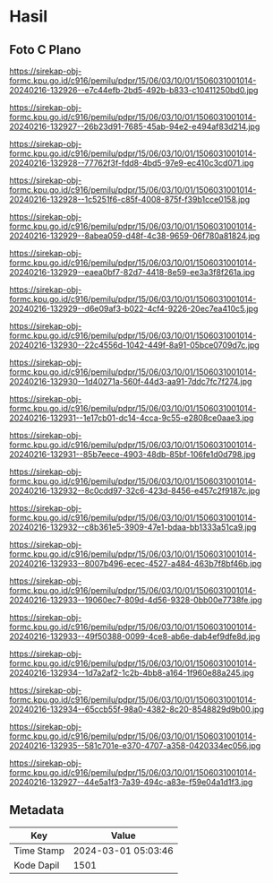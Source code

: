 # Hasil

## Foto C Plano

https://sirekap-obj-formc.kpu.go.id/c916/pemilu/pdpr/15/06/03/10/01/1506031001014-20240216-132926--e7c44efb-2bd5-492b-b833-c10411250bd0.jpg

https://sirekap-obj-formc.kpu.go.id/c916/pemilu/pdpr/15/06/03/10/01/1506031001014-20240216-132927--26b23d91-7685-45ab-94e2-e494af83d214.jpg

https://sirekap-obj-formc.kpu.go.id/c916/pemilu/pdpr/15/06/03/10/01/1506031001014-20240216-132928--77762f3f-fdd8-4bd5-97e9-ec410c3cd071.jpg

https://sirekap-obj-formc.kpu.go.id/c916/pemilu/pdpr/15/06/03/10/01/1506031001014-20240216-132928--1c5251f6-c85f-4008-875f-f39b1cce0158.jpg

https://sirekap-obj-formc.kpu.go.id/c916/pemilu/pdpr/15/06/03/10/01/1506031001014-20240216-132929--8abea059-d48f-4c38-9659-06f780a81824.jpg

https://sirekap-obj-formc.kpu.go.id/c916/pemilu/pdpr/15/06/03/10/01/1506031001014-20240216-132929--eaea0bf7-82d7-4418-8e59-ee3a3f8f261a.jpg

https://sirekap-obj-formc.kpu.go.id/c916/pemilu/pdpr/15/06/03/10/01/1506031001014-20240216-132929--d6e09af3-b022-4cf4-9226-20ec7ea410c5.jpg

https://sirekap-obj-formc.kpu.go.id/c916/pemilu/pdpr/15/06/03/10/01/1506031001014-20240216-132930--22c4556d-1042-449f-8a91-05bce0709d7c.jpg

https://sirekap-obj-formc.kpu.go.id/c916/pemilu/pdpr/15/06/03/10/01/1506031001014-20240216-132930--1d40271a-560f-44d3-aa91-7ddc7fc7f274.jpg

https://sirekap-obj-formc.kpu.go.id/c916/pemilu/pdpr/15/06/03/10/01/1506031001014-20240216-132931--1e17cb01-dc14-4cca-9c55-e2808ce0aae3.jpg

https://sirekap-obj-formc.kpu.go.id/c916/pemilu/pdpr/15/06/03/10/01/1506031001014-20240216-132931--85b7eece-4903-48db-85bf-106fe1d0d798.jpg

https://sirekap-obj-formc.kpu.go.id/c916/pemilu/pdpr/15/06/03/10/01/1506031001014-20240216-132932--8c0cdd97-32c6-423d-8456-e457c2f9187c.jpg

https://sirekap-obj-formc.kpu.go.id/c916/pemilu/pdpr/15/06/03/10/01/1506031001014-20240216-132932--c8b361e5-3909-47e1-bdaa-bb1333a51ca9.jpg

https://sirekap-obj-formc.kpu.go.id/c916/pemilu/pdpr/15/06/03/10/01/1506031001014-20240216-132933--8007b496-ecec-4527-a484-463b7f8bf46b.jpg

https://sirekap-obj-formc.kpu.go.id/c916/pemilu/pdpr/15/06/03/10/01/1506031001014-20240216-132933--19060ec7-809d-4d56-9328-0bb00e7738fe.jpg

https://sirekap-obj-formc.kpu.go.id/c916/pemilu/pdpr/15/06/03/10/01/1506031001014-20240216-132933--49f50388-0099-4ce8-ab6e-dab4ef9dfe8d.jpg

https://sirekap-obj-formc.kpu.go.id/c916/pemilu/pdpr/15/06/03/10/01/1506031001014-20240216-132934--1d7a2af2-1c2b-4bb8-a164-1f960e88a245.jpg

https://sirekap-obj-formc.kpu.go.id/c916/pemilu/pdpr/15/06/03/10/01/1506031001014-20240216-132934--65ccb55f-98a0-4382-8c20-8548829d9b00.jpg

https://sirekap-obj-formc.kpu.go.id/c916/pemilu/pdpr/15/06/03/10/01/1506031001014-20240216-132935--581c701e-e370-4707-a358-0420334ec056.jpg

https://sirekap-obj-formc.kpu.go.id/c916/pemilu/pdpr/15/06/03/10/01/1506031001014-20240216-132927--44e5a1f3-7a39-494c-a83e-f59e04a1d1f3.jpg


## Metadata

| Key        | Value               |
| ---------- | ------------------- |
| Time Stamp | 2024-03-01 05:03:46 |
| Kode Dapil | 1501                |




